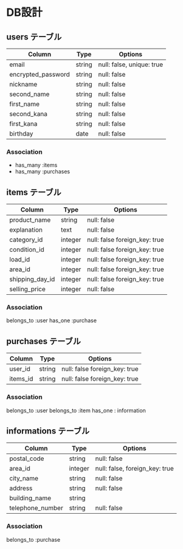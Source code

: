 # DB設計

## users テーブル

| Column             | Type    | Options                   |
| ------------------ | ------  | --------------            |
| email              | string  | null: false, unique: true |
| encrypted_password | string  | null: false               |
| nickname           | string  | null: false               |
| second_name        | string  | null: false               |
| first_name         | string  | null: false               |
| second_kana        | string  | null: false               |
| first_kana         | string  | null: false               |
| birthday           | date    | null: false               |

### Association

* has_many :items
* has_many :purchases


## items テーブル

| Column          | Type     | Options                          |
| ----------      | -------- | ------------------------------   |
| product_name    | string   | null: false                      |
| explanation     | text     | null: false                      |
| category_id     | integer  | null: false    foreign_key: true |
| condition_id    | integer  | null: false    foreign_key: true |
| load_id         | integer  | null: false    foreign_key: true |
| area_id         | integer  | null: false    foreign_key: true |
| shipping_day_id | integer  | null: false    foreign_key: true |
| selling_price   | integer  | null: false                      |

### Association

belongs_to :user
has_one :purchase


## purchases テーブル

| Column   | Type   | Options                        |
| ---------| -------| --------------                 |
| user_id  | string | null: false  foreign_key: true |
| items_id | string | null: false  foreign_key: true |

### Association

belongs_to :user
belongs_to :item
has_one : information



## informations テーブル

| Column             | Type    | Options                        |
| ----------         | --------| ------------------------------ |
| postal_code        | string  | null: false                    |
| area_id            | integer | null: false, foreign_key: true |
| city_name          | string  | null: false                    |
| address            | string  | null: false                    |
| building_name      | string  |                                |
| telephone_number   | string  | null: false                    |

### Association

belongs_to :purchase
